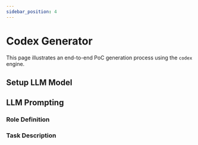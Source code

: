 ```yaml
---
sidebar_position: 4
---
```


# Codex Generator
This page illustrates an end-to-end PoC generation process using the `codex` engine.

## Setup LLM Model

## LLM Prompting
### Role Definition
### Task Description